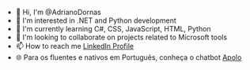 - 👋 Hi, I'm @AdrianoDornas
- 👀 I'm interested in .NET and Python development
- 🌱 I'm currently learning C#, CSS, JavaScript, HTML, Python
- 💞️ I'm looking to collaborate on projects related to Microsoft tools
- 📫 How to reach me  [LinkedIn Profile](https://www.linkedin.com/in/adriano-dornas-03abb9103)
- 🌐 Para os fluentes e nativos em Português, conheça o chatbot [Apolo](https://apolo-tec-t4w3r.chat.blip.ai/?appKey=YXBvbG81OjhhMDZiOGI4LTVjYWItNDdmZS1iNmU2LTM2MjkwNGUyMmNiNg==)
<!---
AdrianoDornas/AdrianoDornas is a ✨ special ✨ repository because its `README.md` (this file) appears on your GitHub profile.
You can click the Preview link to take a look at your changes.
--->
